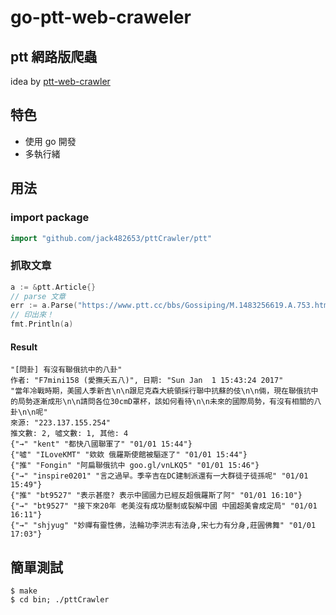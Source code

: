 # go-ptt-web-craweler
## ptt 網路版爬蟲

idea by [ptt-web-crawler](https://github.com/ChinHui-Chen/ptt-web-crawler)

## 特色
* 使用 go 開發
* 多執行緒

## 用法

### import package
```Go
import "github.com/jack482653/pttCrawler/ptt"
```

### 抓取文章
```Go
a := &ptt.Article{}
// parse 文章
err := a.Parse("https://www.ptt.cc/bbs/Gossiping/M.1483256619.A.753.html")
// 印出來！
fmt.Println(a)
```

#### Result
```
"[問卦] 有沒有聯俄抗中的八卦"
作者: "F7mini158 (愛撫夭五八)", 日期: "Sun Jan  1 15:43:24 2017"
"當年冷戰時期，美國人季新吉\n\n跟尼克森大統領採行聯中抗蘇的伎\n\n倆，現在聯俄抗中的局勢逐漸成形\n\n請問各位30cmD罩杯，該如何看待\n\n未來的國際局勢，有沒有相關的八卦\n\n呢"
來源: "223.137.155.254"
推文數: 2, 噓文數: 1, 其他: 4
{"→" "kent" "都快八國聯軍了" "01/01 15:44"}
{"噓" "ILoveKMT" "欸欸 俄羅斯使館被驅逐了" "01/01 15:44"}
{"推" "Fongin" "阿扁聯俄抗中 goo.gl/vnLKQ5" "01/01 15:46"}
{"→" "inspire0201" "言之過早。季辛吉在DC建制派還有一大群徒子徒孫呢" "01/01 15:49"}
{"推" "bt9527" "表示甚麼? 表示中國國力已經反超俄羅斯了阿" "01/01 16:10"}
{"→" "bt9527" "接下來20年 老美沒有成功壓制或裂解中國 中國超美會成定局" "01/01 16:11"}
{"→" "shjyug" "妙禪有靈性佛，法輪功李洪志有法身,宋七力有分身,莊圓佛舞" "01/01 17:03"}
```

## 簡單測試

	$ make
	$ cd bin; ./pttCrawler
